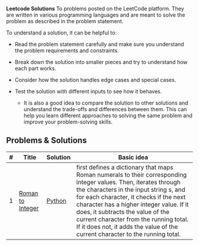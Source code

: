 **Leetcode Solutions** To problems posted on the LeetCode platform. They are written in various programming languages and are meant to solve the problem as described in the problem statement.

To understand a solution, it can be helpful to:

-   Read the problem statement carefully and make sure you understand the problem requirements and constraints.
-   Break down the solution into smaller pieces and try to understand how each part works.
-   Consider how the solution handles edge cases and special cases.
-   Test the solution with different inputs to see how it behaves.

       -   It is also a good idea to compare the solution to other solutions and understand the trade-offs and differences between them. This can help you learn different approaches to solving the same problem and improve your problem-solving skills.
## Problems & Solutions

| # | Title | Solution | Basic idea |
|---| ----- | -------- | --------------------- |
| 1 | [Roman to Integer](https://leetcode.com/problems/roman-to-integer/) | [Python](https://github.com/KOLEAJEOLAYINKA/leetcode/blob/main/algorithms/python/roman_to_integer.py) | first defines a dictionary that maps Roman numerals to their corresponding integer values. Then, iterates through the characters in the input string s, and for each character, it checks if the next character has a higher integer value. If it does, it subtracts the value of the current character from the running total. If it does not, it adds the value of the current character to the running total. |